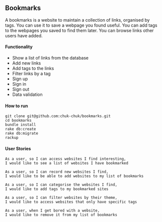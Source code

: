 ## Bookmarks

A bookmarks is a website to maintain a collection of links, organised by tags. You can use it to save a webpage you found useful. You can add tags to the webpages you saved to find them later. You can browse links other users have added.

#### Functionality

- Show a list of links from the database
- Add new links
- Add tags to the links
- Filter links by a tag
- Sign up
- Sign in
- Sign out
- Data validation

#### How to run

```
git clone git@github.com:chuk-chuk/bookmarks.git
cd bookmarks
bundle install
rake db:create
rake db:migrate
rackup
```

#### User Stories

```
As a user, so I can access websites I find interesting,
I would like to see a list of websites I have bookmarked

As a user, so I can record new websites I find,
I would like to be able to add websites to my list of bookmarks

As a user, so I can categorise the websites I find,
I would like to add tags to my bookmarked sites

As a user, so I can filter websites by their theme,
I would like to access websites that only have specific tags

As a user, when I get bored with a website,
I would like to remove it from my list of bookmarks
```
